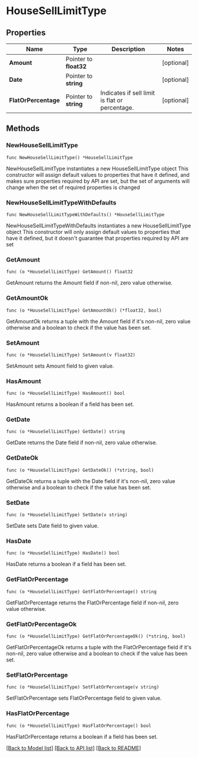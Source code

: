 # HouseSellLimitType

## Properties

Name | Type | Description | Notes
------------ | ------------- | ------------- | -------------
**Amount** | Pointer to **float32** |  | [optional] 
**Date** | Pointer to **string** |  | [optional] 
**FlatOrPercentage** | Pointer to **string** | Indicates if sell limit is flat or percentage. | [optional] 

## Methods

### NewHouseSellLimitType

`func NewHouseSellLimitType() *HouseSellLimitType`

NewHouseSellLimitType instantiates a new HouseSellLimitType object
This constructor will assign default values to properties that have it defined,
and makes sure properties required by API are set, but the set of arguments
will change when the set of required properties is changed

### NewHouseSellLimitTypeWithDefaults

`func NewHouseSellLimitTypeWithDefaults() *HouseSellLimitType`

NewHouseSellLimitTypeWithDefaults instantiates a new HouseSellLimitType object
This constructor will only assign default values to properties that have it defined,
but it doesn't guarantee that properties required by API are set

### GetAmount

`func (o *HouseSellLimitType) GetAmount() float32`

GetAmount returns the Amount field if non-nil, zero value otherwise.

### GetAmountOk

`func (o *HouseSellLimitType) GetAmountOk() (*float32, bool)`

GetAmountOk returns a tuple with the Amount field if it's non-nil, zero value otherwise
and a boolean to check if the value has been set.

### SetAmount

`func (o *HouseSellLimitType) SetAmount(v float32)`

SetAmount sets Amount field to given value.

### HasAmount

`func (o *HouseSellLimitType) HasAmount() bool`

HasAmount returns a boolean if a field has been set.

### GetDate

`func (o *HouseSellLimitType) GetDate() string`

GetDate returns the Date field if non-nil, zero value otherwise.

### GetDateOk

`func (o *HouseSellLimitType) GetDateOk() (*string, bool)`

GetDateOk returns a tuple with the Date field if it's non-nil, zero value otherwise
and a boolean to check if the value has been set.

### SetDate

`func (o *HouseSellLimitType) SetDate(v string)`

SetDate sets Date field to given value.

### HasDate

`func (o *HouseSellLimitType) HasDate() bool`

HasDate returns a boolean if a field has been set.

### GetFlatOrPercentage

`func (o *HouseSellLimitType) GetFlatOrPercentage() string`

GetFlatOrPercentage returns the FlatOrPercentage field if non-nil, zero value otherwise.

### GetFlatOrPercentageOk

`func (o *HouseSellLimitType) GetFlatOrPercentageOk() (*string, bool)`

GetFlatOrPercentageOk returns a tuple with the FlatOrPercentage field if it's non-nil, zero value otherwise
and a boolean to check if the value has been set.

### SetFlatOrPercentage

`func (o *HouseSellLimitType) SetFlatOrPercentage(v string)`

SetFlatOrPercentage sets FlatOrPercentage field to given value.

### HasFlatOrPercentage

`func (o *HouseSellLimitType) HasFlatOrPercentage() bool`

HasFlatOrPercentage returns a boolean if a field has been set.


[[Back to Model list]](../README.md#documentation-for-models) [[Back to API list]](../README.md#documentation-for-api-endpoints) [[Back to README]](../README.md)


